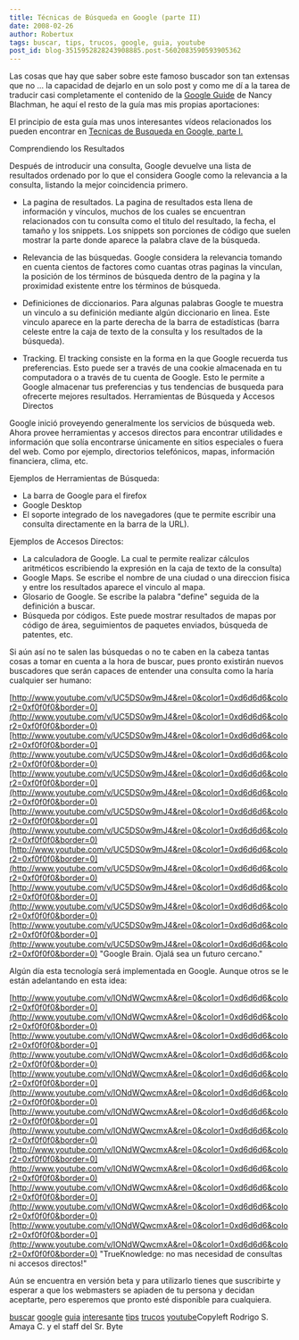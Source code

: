 ```yaml
---
title: Técnicas de Búsqueda en Google (parte II)
date: 2008-02-26
author: Robertux
tags: buscar, tips, trucos, google, guia, youtube
post_id: blog-3515952828243908885.post-5602083590593905362
---
```


Las cosas que hay que saber sobre este famoso buscador son tan extensas que
      no ... la capacidad de dejarlo en un solo post y como me dí a la tarea de traducir casi
      completamente el contenido de la [Google Guide](http://www.googleguide.com/) de Nancy Blachman, he aquí el resto de la guía mas mis propias
      aportaciones:

El principio de esta guía mas unos interesantes vídeos
      relacionados los pueden encontrar en [Tecnicas de Busqueda en Google, parte I.](http://srbyte.blogspot.com/2008/02/tcnicas-de-bsqueda-en-google-parte-i.html)

Comprendiendo los
      Resultados

Después de introducir una
      consulta, Google devuelve una lista de resultados ordenado por lo que el considera Google como
      la relevancia a la consulta, listando la mejor coincidencia primero.

- La pagina de resultados. La pagina de resultados esta llena de información y vínculos, muchos de los cuales se encuentran relacionados con tu consulta como el titulo del resultado, la fecha, el tamaño y los snippets. Los snippets son porciones de código que suelen mostrar la parte donde aparece la palabra clave de la búsqueda.

- Relevancia de las búsquedas. Google considera la relevancia tomando en cuenta cientos de factores como cuantas otras paginas la vinculan, la posición de los términos de búsqueda dentro de la pagina y la proximidad existente entre los términos de búsqueda.

- Definiciones de diccionarios. Para algunas palabras Google te muestra un vinculo a su definición mediante algún diccionario en linea. Este vinculo aparece en la parte derecha de la barra de estadísticas (barra celeste entre la caja de texto de la consulta y los resultados de la búsqueda).

- Tracking. El tracking consiste en la forma en la que Google recuerda tus preferencias. Esto puede ser a través de una cookie almacenada en tu computadora o a través de tu cuenta de Google. Esto le permite a Google almacenar tus preferencias y tus tendencias de busqueda para ofrecerte mejores resultados.
Herramientas de Búsqueda y Accesos
      Directos

Google inició proveyendo generalmente los
      servicios de búsqueda web. Ahora provee herramientas y accesos directos para encontrar
      utilidades e información que solía encontrarse únicamente en sitios especiales o fuera del
      web. Como por ejemplo, directorios telefónicos, mapas, información financiera, clima,
      etc.

Ejemplos de Herramientas de
      Búsqueda:

- La barra de Google para el firefox
- Google Desktop
- El soporte integrado de los navegadores (que te permite escribir una consulta directamente en la barra de la URL).

Ejemplos de Accesos Directos:

- La calculadora de Google. La cual te permite realizar cálculos aritméticos escribiendo la expresión en la caja de texto de la consulta)
- Google Maps. Se escribe el nombre de una ciudad o una direccion fisica y entre los resultados aparece el vinculo al mapa.
- Glosario de Google. Se escribe la palabra "define" seguida de la definición a buscar.
- Búsqueda por códigos. Este puede mostrar resultados de mapas por código de área, seguimientos de paquetes enviados, búsqueda de patentes, etc.

Si
      aún así no te salen las búsquedas o no te caben en la cabeza tantas cosas a tomar en cuenta a
      la hora de buscar, pues pronto existirán nuevos buscadores que serán capaces de entender una
      consulta como la haría cualquier ser humano:

[http://www.youtube.com/v/UC5DS0w9mJ4&rel=0&color1=0xd6d6d6&color2=0xf0f0f0&border=0](http://www.youtube.com/v/UC5DS0w9mJ4&rel=0&color1=0xd6d6d6&color2=0xf0f0f0&border=0)[http://www.youtube.com/v/UC5DS0w9mJ4&rel=0&color1=0xd6d6d6&color2=0xf0f0f0&border=0](http://www.youtube.com/v/UC5DS0w9mJ4&rel=0&color1=0xd6d6d6&color2=0xf0f0f0&border=0)[http://www.youtube.com/v/UC5DS0w9mJ4&rel=0&color1=0xd6d6d6&color2=0xf0f0f0&border=0](http://www.youtube.com/v/UC5DS0w9mJ4&rel=0&color1=0xd6d6d6&color2=0xf0f0f0&border=0)[http://www.youtube.com/v/UC5DS0w9mJ4&rel=0&color1=0xd6d6d6&color2=0xf0f0f0&border=0](http://www.youtube.com/v/UC5DS0w9mJ4&rel=0&color1=0xd6d6d6&color2=0xf0f0f0&border=0)[http://www.youtube.com/v/UC5DS0w9mJ4&rel=0&color1=0xd6d6d6&color2=0xf0f0f0&border=0](http://www.youtube.com/v/UC5DS0w9mJ4&rel=0&color1=0xd6d6d6&color2=0xf0f0f0&border=0)[http://www.youtube.com/v/UC5DS0w9mJ4&rel=0&color1=0xd6d6d6&color2=0xf0f0f0&border=0](http://www.youtube.com/v/UC5DS0w9mJ4&rel=0&color1=0xd6d6d6&color2=0xf0f0f0&border=0)[http://www.youtube.com/v/UC5DS0w9mJ4&rel=0&color1=0xd6d6d6&color2=0xf0f0f0&border=0](http://www.youtube.com/v/UC5DS0w9mJ4&rel=0&color1=0xd6d6d6&color2=0xf0f0f0&border=0)
"Google Brain. Ojalá sea un
      futuro cercano."

Algún día esta
      tecnología será implementada en Google. Aunque otros se le están adelantando en esta
      idea:

[http://www.youtube.com/v/IONdWQwcmxA&rel=0&color1=0xd6d6d6&color2=0xf0f0f0&border=0](http://www.youtube.com/v/IONdWQwcmxA&rel=0&color1=0xd6d6d6&color2=0xf0f0f0&border=0)[http://www.youtube.com/v/IONdWQwcmxA&rel=0&color1=0xd6d6d6&color2=0xf0f0f0&border=0](http://www.youtube.com/v/IONdWQwcmxA&rel=0&color1=0xd6d6d6&color2=0xf0f0f0&border=0)[http://www.youtube.com/v/IONdWQwcmxA&rel=0&color1=0xd6d6d6&color2=0xf0f0f0&border=0](http://www.youtube.com/v/IONdWQwcmxA&rel=0&color1=0xd6d6d6&color2=0xf0f0f0&border=0)[http://www.youtube.com/v/IONdWQwcmxA&rel=0&color1=0xd6d6d6&color2=0xf0f0f0&border=0](http://www.youtube.com/v/IONdWQwcmxA&rel=0&color1=0xd6d6d6&color2=0xf0f0f0&border=0)[http://www.youtube.com/v/IONdWQwcmxA&rel=0&color1=0xd6d6d6&color2=0xf0f0f0&border=0](http://www.youtube.com/v/IONdWQwcmxA&rel=0&color1=0xd6d6d6&color2=0xf0f0f0&border=0)[http://www.youtube.com/v/IONdWQwcmxA&rel=0&color1=0xd6d6d6&color2=0xf0f0f0&border=0](http://www.youtube.com/v/IONdWQwcmxA&rel=0&color1=0xd6d6d6&color2=0xf0f0f0&border=0)[http://www.youtube.com/v/IONdWQwcmxA&rel=0&color1=0xd6d6d6&color2=0xf0f0f0&border=0](http://www.youtube.com/v/IONdWQwcmxA&rel=0&color1=0xd6d6d6&color2=0xf0f0f0&border=0)
"TrueKnowledge: no mas
      necesidad de consultas ni accesos directos!"

Aún se encuentra
      en versión beta y para utilizarlo tienes que suscribirte y esperar a que los webmasters se
      apiaden de tu persona y decidan aceptarte, pero esperemos que pronto esté disponible para
      cualquiera.

[buscar](http://www.blogalaxia.com/tags/buscar) [google](http://www.blogalaxia.com/tags/google) [guia](http://www.blogalaxia.com/tags/guia) [interesante](http://www.blogalaxia.com/tags/interesante) [tips](http://www.blogalaxia.com/tags/tips) [trucos](http://www.blogalaxia.com/tags/trucos) [youtube](http://www.blogalaxia.com/tags/youtube)Copyleft Rodrigo S. Amaya C. y el staff del Sr.
      Byte